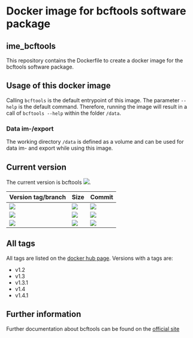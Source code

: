 # Docker image for bcftools software package
## ime_bcftools
This repository contains the Dockerfile to create a docker image for the bcftools software package.

## Usage of this docker image
Calling `bcftools` is the default entrypoint of this image. The parameter `--help` is the default command. Therefore, running the image will result in a call of `bcftools --help` within the folder `/data`.
### Data im-/export
The working directory `/data` is defined as a volume and can be used for data im- and export while using this image.

## Current version
The current version is bcftools [![](https://images.microbadger.com/badges/version/greatfireball/ime_bcftools:v1.4.1.svg)](https://microbadger.com/images/greatfireball/ime_bcftools:v1.4.1 "Get your own version badge on microbadger.com").

| Version tag/branch | Size | Commit |
|-|-|-|
| [![](https://images.microbadger.com/badges/version/greatfireball/ime_bcftools:v1.4.1.svg)](https://microbadger.com/images/greatfireball/ime_bcftools:v1.4.1 "Get your own version badge on microbadger.com") | [![](https://images.microbadger.com/badges/image/greatfireball/ime_bcftools:v1.4.1.svg)](https://microbadger.com/images/greatfireball/ime_bcftools:v1.4.1 "Get your own image badge on microbadger.com") | [![](https://images.microbadger.com/badges/commit/greatfireball/ime_bcftools:v1.4.1.svg)](https://microbadger.com/images/greatfireball/ime_bcftools:v1.4.1 "Get your own commit badge on microbadger.com") |
| [![](https://images.microbadger.com/badges/version/greatfireball/ime_bcftools:master.svg)](https://microbadger.com/images/greatfireball/ime_bcftools:master "Get your own version badge on microbadger.com") | [![](https://images.microbadger.com/badges/image/greatfireball/ime_bcftools:master.svg)](https://microbadger.com/images/greatfireball/ime_bcftools:master "Get your own image badge on microbadger.com") | [![](https://images.microbadger.com/badges/commit/greatfireball/ime_bcftools:master.svg)](https://microbadger.com/images/greatfireball/ime_bcftools:master "Get your own commit badge on microbadger.com") |
| [![](https://images.microbadger.com/badges/version/greatfireball/ime_bcftools:develop.svg)](https://microbadger.com/images/greatfireball/ime_bcftools:develop "Get your own version badge on microbadger.com") | [![](https://images.microbadger.com/badges/image/greatfireball/ime_bcftools:develop.svg)](https://microbadger.com/images/greatfireball/ime_bcftools:develop "Get your own image badge on microbadger.com") | [![](https://images.microbadger.com/badges/commit/greatfireball/ime_bcftools:develop.svg)](https://microbadger.com/images/greatfireball/ime_bcftools:develop "Get your own commit badge on microbadger.com") |

## All tags
All tags are listed on the [docker hub page](https://hub.docker.com/r/greatfireball/ime_bcftools/tags/). Versions with a tags are:
- v1.2
- v1.3
- v1.3.1
- v1.4
- v1.4.1

## Further information
Further documentation about bcftools can be found on the [official site](http://www.htslib.org/doc/bcftools.html)
